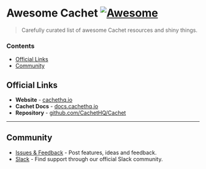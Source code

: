 # Awesome Cachet [![Awesome](https://cdn.rawgit.com/sindresorhus/awesome/d7305f38d29fed78fa85652e3a63e154dd8e8829/media/badge.svg)](https://github.com/sindresorhus/awesome)
> Carefully curated list of awesome Cachet resources and shiny things.

### Contents

- [Official Links](#official-links)
- [Community](#community)

## Official Links

- **Website** - [cachethq.io](https://cachethq.io)
- **Cachet Docs** - [docs.cachethq.io](https://docs.cachethq.io)
- **Repository** - [github.com/CachetHQ/Cachet](https://github.com/CachetHQ/Cachet)

---

## Community

- [Issues & Feedback](https://github.com/CachetHQ/Cachet/issues) - Post features, ideas and feedback.
- [Slack](http://cachethq-slack.herokuapp.com/) - Find support through our official Slack community.
